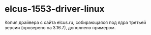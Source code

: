 # elcus-1553-driver-linux
Копия драйвера с сайта elcus.ru, собирающаяся под ядра третьей версии (проверено на 3.16.7), дополнено примером.